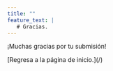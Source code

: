 ```yaml
---
title: ""
feature_text: |
   # Gracias.
---
```

 <p></p><p></p>
¡Muchas gracias por tu submisión!
<p></p>
<p></p>
[Regresa a la página de inicio.](/)
 <p></p><p></p><p></p><p></p>
